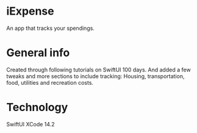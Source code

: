 # iExpense
An app that tracks your spendings.

# General info
Created through following tutorials on SwiftUI 100 days. And added a few tweaks and more sections to include tracking: Housing, transportation, food, utilities and recreation costs.  

# Technology
SwiftUI 
XCode 14.2
